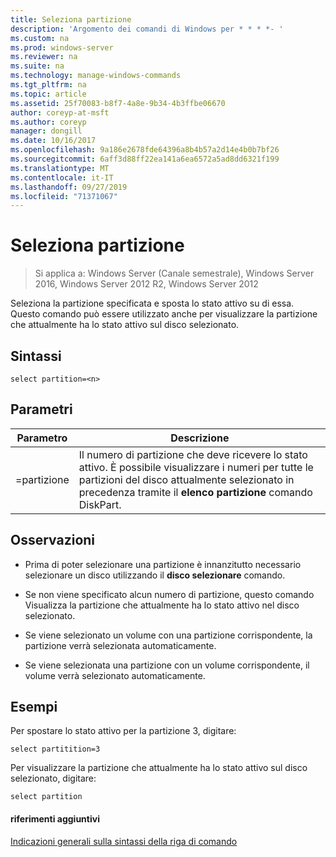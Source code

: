 ```yaml
---
title: Seleziona partizione
description: 'Argomento dei comandi di Windows per * * * *- '
ms.custom: na
ms.prod: windows-server
ms.reviewer: na
ms.suite: na
ms.technology: manage-windows-commands
ms.tgt_pltfrm: na
ms.topic: article
ms.assetid: 25f70083-b8f7-4a8e-9b34-4b3ffbe06670
author: coreyp-at-msft
ms.author: coreyp
manager: dongill
ms.date: 10/16/2017
ms.openlocfilehash: 9a186e2678fde64396a8b4b57a2d14e4b0b7bf26
ms.sourcegitcommit: 6aff3d88ff22ea141a6ea6572a5ad8dd6321f199
ms.translationtype: MT
ms.contentlocale: it-IT
ms.lasthandoff: 09/27/2019
ms.locfileid: "71371067"
---
```

# <a name="select-partition"></a>Seleziona partizione

>Si applica a: Windows Server (Canale semestrale), Windows Server 2016, Windows Server 2012 R2, Windows Server 2012

Seleziona la partizione specificata e sposta lo stato attivo su di essa. Questo comando può essere utilizzato anche per visualizzare la partizione che attualmente ha lo stato attivo sul disco selezionato.  
  
  
  
## <a name="syntax"></a>Sintassi  
  
```  
select partition=<n>  
```  
  
## <a name="parameters"></a>Parametri  
  
|   Parametro    |                                                                                    Descrizione                                                                                    |
|----------------|-----------------------------------------------------------------------------------------------------------------------------------------------------------------------------------|
| \=partizione <n> | Il numero di partizione che deve ricevere lo stato attivo. È possibile visualizzare i numeri per tutte le partizioni del disco attualmente selezionato in precedenza tramite il **elenco partizione** comando DiskPart. |
  
## <a name="remarks"></a>Osservazioni  
  
-   Prima di poter selezionare una partizione è innanzitutto necessario selezionare un disco utilizzando il **disco selezionare** comando.  
  
-   Se non viene specificato alcun numero di partizione, questo comando Visualizza la partizione che attualmente ha lo stato attivo nel disco selezionato.  
  
-   Se viene selezionato un volume con una partizione corrispondente, la partizione verrà selezionata automaticamente.  
  
-   Se viene selezionata una partizione con un volume corrispondente, il volume verrà selezionato automaticamente.  
  
## <a name="BKMK_examples"></a>Esempi  
Per spostare lo stato attivo per la partizione 3, digitare:  
  
```  
select partitition=3  
```  
  
Per visualizzare la partizione che attualmente ha lo stato attivo sul disco selezionato, digitare:  
  
```  
select partition  
```  
  
#### <a name="additional-references"></a>riferimenti aggiuntivi  
[Indicazioni generali sulla sintassi della riga di comando](command-line-syntax-key.md)  
  

  


